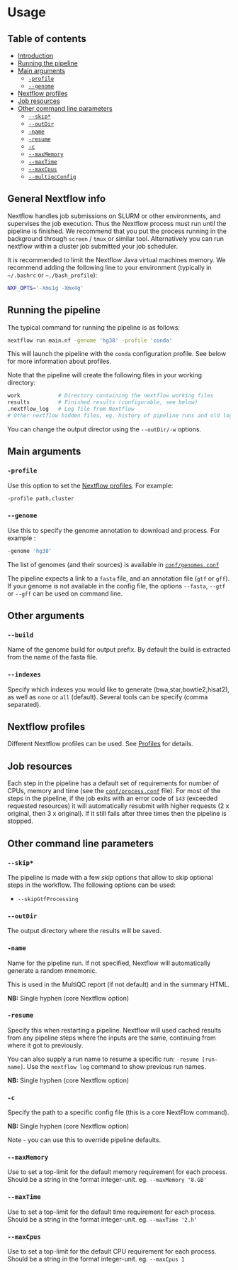 # Usage

<!-- TODO - Update with the usage of your pipeline -->

## Table of contents

* [Introduction](#general-nextflow-info)
* [Running the pipeline](#running-the-pipeline)
* [Main arguments](#main-arguments)
    * [`-profile`](#-profile)
    * [`--genome`](#-genome)
* [Nextflow profiles](#nextflow-profiles)
* [Job resources](#job-resources)
* [Other command line parameters](#other-command-line-parameters)
    * [`--skip*`](#-skip)
    * [`--outDir`](#-outDir)
    * [`-name`](#-name)
    * [`-resume`](#-resume)
    * [`-c`](#-c)
    * [`--maxMemory`](#-maxmemory)
    * [`--maxTime`](#-maxtime)
    * [`--maxCpus`](#-maxcpus)
    * [`--multiqcConfig`](#-multiqcconfig)


## General Nextflow info

Nextflow handles job submissions on SLURM or other environments, and supervises the job execution. Thus the Nextflow process must run until the pipeline is finished. We recommend that you put the process running in the background through `screen` / `tmux` or similar tool. Alternatively you can run nextflow within a cluster job submitted your job scheduler.

It is recommended to limit the Nextflow Java virtual machines memory. We recommend adding the following line to your environment (typically in `~/.bashrc` or `~./bash_profile`):

```bash
NXF_OPTS='-Xms1g -Xmx4g'
```

## Running the pipeline

The typical command for running the pipeline is as follows:
```bash
nextflow run main.nf -genome 'hg38' -profile 'conda'
```

This will launch the pipeline with the `conda` configuration profile. See below for more information about profiles.

Note that the pipeline will create the following files in your working directory:

```bash
work            # Directory containing the nextflow working files
results         # Finished results (configurable, see below)
.nextflow_log   # Log file from Nextflow
# Other nextflow hidden files, eg. history of pipeline runs and old logs.
```

You can change the output director using the `--outDir/-w` options.

## Main arguments

### `-profile`

Use this option to set the [Nextflow profiles](profiles.md). For example:

```bash
-profile path,cluster
```

### `--genome`

Use this to specify the genome annotation to download and process. For example :

```bash
-genome 'hg38'
```

The list of genomes (and their sources) is available in [`conf/genomes.conf`](../conf/genomes.config)

The pipeline expects a link to a `fasta` file, and an annotation file (`gtf` or `gff`).  
If your genome is not available in the config file, the options `--fasta`, `--gtf` or `--gff` can be used on command line.


## Other arguments

### `--build`

Name of the genome build for output prefix. By default the build is extracted from the name of the fasta file.

### `--indexes`

Specify which indexes you would like to generate (bwa,star,bowtie2,hisat2), as well as `none` or `all` (default).
Several tools can be specify (comma separated).

## Nextflow profiles

Different Nextflow profiles can be used. See [Profiles](profiles.md) for details.

## Job resources

Each step in the pipeline has a default set of requirements for number of CPUs, memory and time (see the [`conf/process.conf`](../conf/process.config) file). 
For most of the steps in the pipeline, if the job exits with an error code of `143` (exceeded requested resources) it will automatically resubmit with higher requests (2 x original, then 3 x original). If it still fails after three times then the pipeline is stopped.

## Other command line parameters

### `--skip*`

The pipeline is made with a few *skip* options that allow to skip optional steps in the workflow.
The following options can be used:
* `--skipGtfProcessing`
				
### `--outDir`
The output directory where the results will be saved.

### `-name`
Name for the pipeline run. If not specified, Nextflow will automatically generate a random mnemonic.

This is used in the MultiQC report (if not default) and in the summary HTML.

**NB:** Single hyphen (core Nextflow option)

### `-resume`
Specify this when restarting a pipeline. Nextflow will used cached results from any pipeline steps where the inputs are the same, continuing from where it got to previously.

You can also supply a run name to resume a specific run: `-resume [run-name]`. Use the `nextflow log` command to show previous run names.

**NB:** Single hyphen (core Nextflow option)

### `-c`
Specify the path to a specific config file (this is a core NextFlow command).

**NB:** Single hyphen (core Nextflow option)

Note - you can use this to override pipeline defaults.

### `--maxMemory`
Use to set a top-limit for the default memory requirement for each process.
Should be a string in the format integer-unit. eg. `--maxMemory '8.GB'`

### `--maxTime`
Use to set a top-limit for the default time requirement for each process.
Should be a string in the format integer-unit. eg. `--maxTime '2.h'`

### `--maxCpus`
Use to set a top-limit for the default CPU requirement for each process.
Should be a string in the format integer-unit. eg. `--maxCpus 1`


